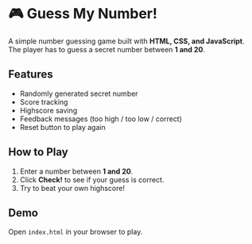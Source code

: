 # 🎮 Guess My Number!

A simple number guessing game built with **HTML, CSS, and JavaScript**.  
The player has to guess a secret number between **1 and 20**.

## Features

- Randomly generated secret number
- Score tracking
- Highscore saving
- Feedback messages (too high / too low / correct)
- Reset button to play again

## How to Play

1. Enter a number between **1 and 20**.
2. Click **Check!** to see if your guess is correct.
3. Try to beat your own highscore!

## Demo

Open `index.html` in your browser to play.
